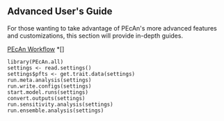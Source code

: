 ## Advanced User's Guide

For those wanting to take advantage of PEcAn's more advanced features and customizations, this section will provide in-depth guides.

[PEcAn Workflow](users_guide/advanced_users_guide/PEcAn-Configuration.md)
    *[]

```
library(PEcAn.all)
settings <- read.settings()
settings$pfts <- get.trait.data(settings)
run.meta.analysis(settings)
run.write.configs(settings)
start.model.runs(settings)
convert.outputs(settings)
run.sensitivity.analysis(settings)
run.ensemble.analysis(settings)
```


